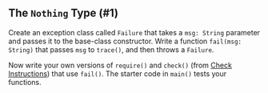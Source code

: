 ## The `Nothing` Type (#1)

Create an exception class called `Failure` that takes a `msg: String` parameter
and passes it to the base-class constructor. Write a function `fail(msg:
String)` that passes `msg` to `trace()`, and then throws a `Failure`.

Now write your own versions of `require()` and `check()` (from [Check
Instructions](#check-instructions)) that use `fail()`. The starter code in
`main()` tests your functions.